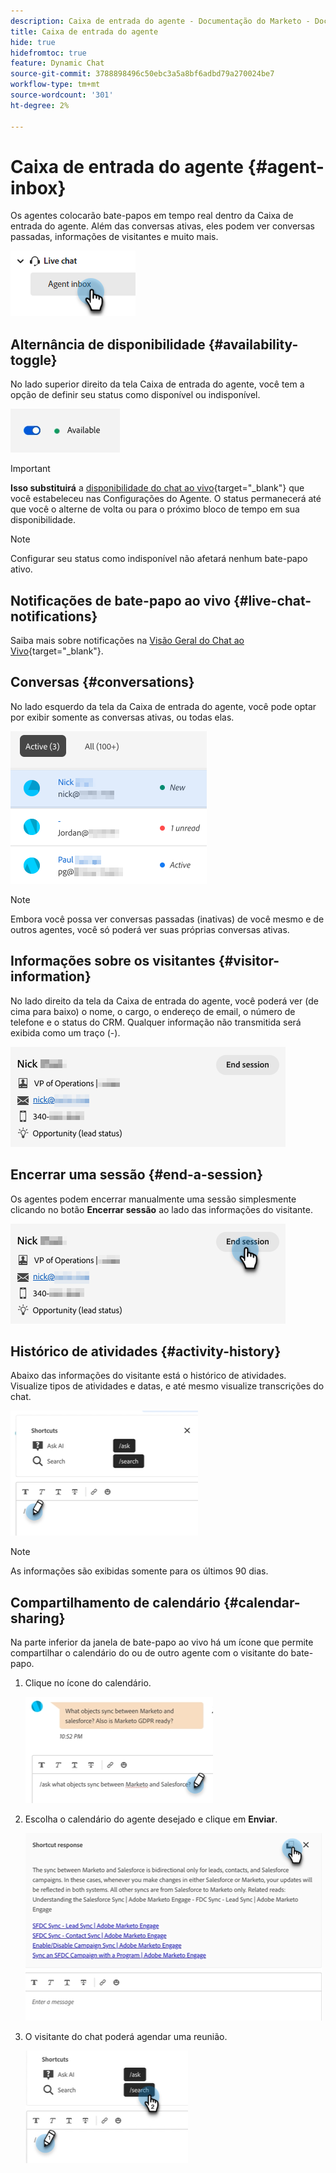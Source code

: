 ```yaml
---
description: Caixa de entrada do agente - Documentação do Marketo - Documentação do produto
title: Caixa de entrada do agente
hide: true
hidefromtoc: true
feature: Dynamic Chat
source-git-commit: 3788898496c50ebc3a5a8bf6adbd79a270024be7
workflow-type: tm+mt
source-wordcount: '301'
ht-degree: 2%

---
```


# Caixa de entrada do agente {#agent-inbox}

Os agentes colocarão bate-papos em tempo real dentro da Caixa de entrada do agente. Além das conversas ativas, eles podem ver conversas passadas, informações de visitantes e muito mais.

![](assets/agent-inbox-1.png)

## Alternância de disponibilidade {#availability-toggle}

No lado superior direito da tela Caixa de entrada do agente, você tem a opção de definir seu status como disponível ou indisponível.

![](assets/agent-inbox-2.png)

>[!IMPORTANT]
>
>**Isso substituirá** a [disponibilidade do chat ao vivo](/help/marketo/product-docs/demand-generation/dynamic-chat/setup-and-configuration/agent-settings.md#live-chat-availability){target="_blank"} que você estabeleceu nas Configurações do Agente. O status permanecerá até que você o alterne de volta ou para o próximo bloco de tempo em sua disponibilidade.

>[!NOTE]
>
>Configurar seu status como indisponível não afetará nenhum bate-papo ativo.

## Notificações de bate-papo ao vivo {#live-chat-notifications}

Saiba mais sobre notificações na [Visão Geral do Chat ao Vivo](/help/marketo/product-docs/demand-generation/dynamic-chat/live-chat/live-chat-overview.md#live-chat-notifications){target="_blank"}.

## Conversas {#conversations}

No lado esquerdo da tela da Caixa de entrada do agente, você pode optar por exibir somente as conversas ativas, ou todas elas.

![](assets/agent-inbox-4.png)

>[!NOTE]
>
>Embora você possa ver conversas passadas (inativas) de você mesmo e de outros agentes, você só poderá ver suas próprias conversas ativas.

## Informações sobre os visitantes {#visitor-information}

No lado direito da tela da Caixa de entrada do agente, você poderá ver (de cima para baixo) o nome, o cargo, o endereço de email, o número de telefone e o status do CRM. Qualquer informação não transmitida será exibida como um traço (-).

![](assets/agent-inbox-5.png)

## Encerrar uma sessão {#end-a-session}

Os agentes podem encerrar manualmente uma sessão simplesmente clicando no botão **Encerrar sessão** ao lado das informações do visitante.

![](assets/agent-inbox-6.png)

## Histórico de atividades {#activity-history}

Abaixo das informações do visitante está o histórico de atividades. Visualize tipos de atividades e datas, e até mesmo visualize transcrições do chat.

![](assets/agent-inbox-7.png)

>[!NOTE]
>
>As informações são exibidas somente para os últimos 90 dias.

## Compartilhamento de calendário {#calendar-sharing}

Na parte inferior da janela de bate-papo ao vivo há um ícone que permite compartilhar o calendário do ou de outro agente com o visitante do bate-papo.

1. Clique no ícone do calendário.

   ![](assets/agent-inbox-8.png)

1. Escolha o calendário do agente desejado e clique em **Enviar**.

   ![](assets/agent-inbox-9.png)

1. O visitante do chat poderá agendar uma reunião.

   ![](assets/agent-inbox-10.png)

